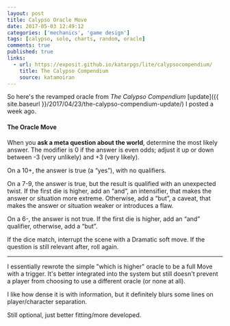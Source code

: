 ```yaml
---
layout: post
title: Calypso Oracle Move
date: 2017-05-03 12:49:12
categories: ['mechanics', 'game design']
tags: [calypso, solo, charts, random, oracle]
comments: true
published: true
links:
  - url: https://exposit.github.io/katarpgs/lite/calypsocompendium/
    title: The Calypso Compendium
    source: katamoiran
---
```


So here's the revamped oracle from *The Calypso Compendium* [update]({{ site.baseurl }}/2017/04/23/the-calypso-compendium-update/) I posted a week ago.

<!--more-->

#### The Oracle Move

When you __ask a meta question about the world__, determine the most likely answer. The modifier is 0 if the answer is even odds; adjust it up or down between -3 (very unlikely) and +3 (very likely).

On a 10+, the answer is true (a “yes”), with no qualifiers.

On a 7-9, the answer is true, but the result is qualified with an unexpected twist. If the first die is higher, add an “and”, an intensifier, that makes the answer or situation more extreme. Otherwise, add a “but”, a caveat, that makes the answer or situation weaker or introduces a flaw.

On a 6-, the answer is not true. If the first die is higher, add an “and” qualifier, otherwise, add a “but”.

If the dice match, interrupt the scene with a Dramatic soft move. If the question is still relevant after, roll again.

---

I essentially rewrote the simple "which is higher" oracle to be a full Move with a trigger. It's better integrated into the system but still doesn't prevent a player from choosing to use a different oracle (or none at all).

I like how dense it is with information, but it definitely blurs some lines on player/character separation.

Still optional, just better fitting/more developed.
